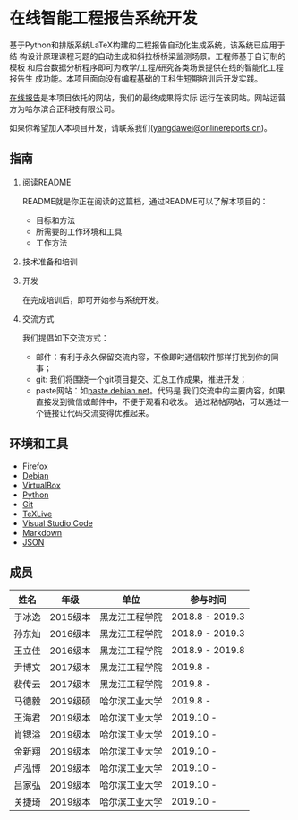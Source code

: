 # 在线智能工程报告系统开发

基于Python和排版系统LaTeX构建的工程报告自动化生成系统，该系统已应用于结
构设计原理课程习题的自动生成和斜拉桥桥梁监测场景。工程师基于自订制的模板
和后台数据分析程序即可为教学/工程/研究各类场景提供在线的智能化工程报告生
成功能。本项目面向没有编程基础的工科生短期培训后开发实践。

[在线报告](http://www.onlinereports.cn)是本项目依托的网站，我们的最终成果将实际
运行在该网站。网站运营方为哈尔滨合正科技有限公司。

如果你希望加入本项目开发，请联系我们(yangdawei@onlinereports.cn)。

## 指南

1. 阅读README

    README就是你正在阅读的这篇档，通过README可以了解本项目的：
    
    - 目标和方法
    - 所需要的工作环境和工具
    - 工作方法

2. 技术准备和培训

3. 开发

    在完成培训后，即可开始参与系统开发。

4. 交流方式

    我们提倡如下交流方式：
    
    - 邮件：有利于永久保留交流内容，不像即时通信软件那样打扰到你的同事；
    - git: 我们将围绕一个git项目提交、汇总工作成果，推进开发；
    - paste网站：如[paste.debian.net](https://paste.debian.net/)。代码是
      我们交流中的主要内容，如果直接发到微信或邮件中，不便于观看和收发。
      通过粘帖网站，可以通过一个链接让代码交流变得优雅起来。

## 环境和工具

- [Firefox](wwh.md#firefox)
- [Debian](wwh.md#debian)
- [VirtualBox](wwh.md#virtualbox)
- [Python](wwh.md#python)
- [Git](wwh.md#git)
- [TeXLive](wwh.md#texlive)
- [Visual Studio Code](wwh.md#vscode)
- [Markdown](wwh.md#markdown)
- [JSON](wwh.md#json)


## 成员

| 姓名   | 年级     | 单位           | 参与时间        |
|--------|----------|----------------|-----------------|
| 于冰逸 | 2015级本 | 黑龙江工程学院 | 2018.8 - 2019.3 |
| 孙东灿 | 2016级本 | 黑龙江工程学院 | 2018.9 - 2019.3 |
| 王立佳 | 2016级本 | 黑龙江工程学院 | 2018.9 - 2019.8 |
| 尹博文 | 2017级本 | 黑龙江工程学院 | 2019.8 -        |
| 裴传云 | 2017级本 | 黑龙江工程学院 | 2019.8 -        |
| 马德毅 | 2019级硕 | 哈尔滨工业大学 | 2019.8 -        |
| 王海君 | 2019级本 | 哈尔滨工业大学 | 2019.10 -       |
| 肖锶溢 | 2019级本 | 哈尔滨工业大学 | 2019.10 -       |
| 金新翔 | 2019级本 | 哈尔滨工业大学 | 2019.10 -       |
| 卢泓博 | 2019级本 | 哈尔滨工业大学 | 2019.10 -       |
| 吕家弘 | 2019级本 | 哈尔滨工业大学 | 2019.10 -       |
| 关捷琦 | 2019级本 | 哈尔滨工业大学 | 2019.10 -       |
